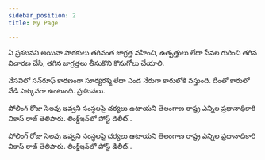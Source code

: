 ```yaml
---
sidebar_position: 2
title: My Page

---
```

ఏ ప్రకటనని అయినా పాఠకులు తగినంత జాగ్రత్త వహించి, ఉత్పత్తులు లేదా సేవల గురించి తగిన విచారణ చేసి, తగిన జాగ్రత్తలు తీసుకొని కొనుగోలు చేయాలి.

వేసవిలో సన్‌రూఫ్‌ కారణంగా సూర్యరశ్మి లేదా ఎండ నేరుగా కారులోకి వస్తుంది. దీంతో కారులో వేడి ఎక్కువగా ఉంటుంది. ప్రకటనలు.

పోలింగ్‌ రోజు సెలవు ఇవ్వని సంస్థలపై చర్యలు ఉటాయని తెలంగాణ రాష్ట్ర ఎన్నిల ప్రధానాధికారి వికాస్‌ రాజ్‌ తెలిపారు. లింక్డ్‌ఇన్‌లో పోస్ట్‌ డిలీట్‌.. 


పోలింగ్‌ రోజు సెలవు ఇవ్వని సంస్థలపై చర్యలు ఉటాయని తెలంగాణ రాష్ట్ర ఎన్నిల ప్రధానాధికారి వికాస్‌ రాజ్‌ తెలిపారు. లింక్డ్‌ఇన్‌లో పోస్ట్‌ డిలీట్‌.. 